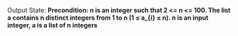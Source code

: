 Output State: **Precondition: n is an integer such that 2 <= n <= 100. The list a contains n distinct integers from 1 to n (1 ≤ a_{i} ≤ n). n is an input integer, a is a list of n integers**
